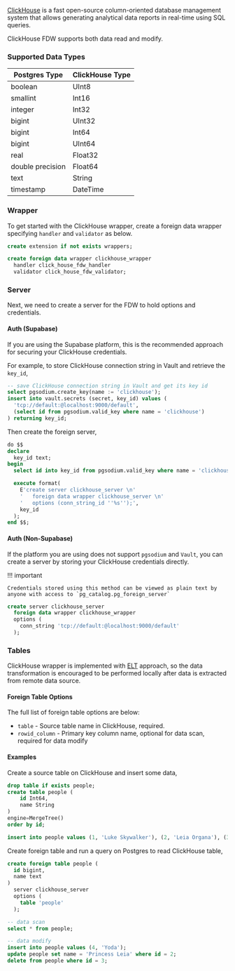 [ClickHouse](https://clickhouse.com/) is a fast open-source column-oriented database management system that allows generating analytical data reports in real-time using SQL queries.

ClickHouse FDW supports both data read and modify.

### Supported Data Types

| Postgres Type      | ClickHouse Type   |
| ------------------ | ----------------- |
| boolean            | UInt8             |
| smallint           | Int16             |
| integer            | Int32             |
| bigint             | UInt32            |
| bigint             | Int64             |
| bigint             | UInt64            |
| real               | Float32           |
| double precision   | Float64           |
| text               | String            |
| timestamp          | DateTime          |

### Wrapper 
To get started with the ClickHouse wrapper, create a foreign data wrapper specifying `handler` and `validator` as below.

```sql
create extension if not exists wrappers;

create foreign data wrapper clickhouse_wrapper
  handler click_house_fdw_handler
  validator click_house_fdw_validator;
```

### Server 

Next, we need to create a server for the FDW to hold options and credentials.

#### Auth (Supabase)

If you are using the Supabase platform, this is the recommended approach for securing your ClickHouse credentials.

For example, to store ClickHouse connection string in Vault and retrieve the `key_id`,

```sql
-- save ClickHouse connection string in Vault and get its key id
select pgsodium.create_key(name := 'clickhouse');
insert into vault.secrets (secret, key_id) values (
  'tcp://default:@localhost:9000/default',
  (select id from pgsodium.valid_key where name = 'clickhouse')
) returning key_id;
```

Then create the foreign server,

```sql
do $$
declare
  key_id text;
begin
  select id into key_id from pgsodium.valid_key where name = 'clickhouse' limit 1;

  execute format(
    E'create server clickhouse_server \n'
    '   foreign data wrapper clickhouse_server \n'
    '   options (conn_string_id ''%s'');',
    key_id
  );
end $$;
```

#### Auth (Non-Supabase)

If the platform you are using does not support `pgsodium` and `Vault`, you can create a server by storing your ClickHouse credentials directly.


!!! important

    Credentials stored using this method can be viewed as plain text by anyone with access to `pg_catalog.pg_foreign_server`


```sql
create server clickhouse_server
  foreign data wrapper clickhouse_wrapper
  options (
    conn_string 'tcp://default:@localhost:9000/default'
  );
```


### Tables

ClickHouse wrapper is implemented with [ELT](https://hevodata.com/learn/etl-vs-elt/) approach, so the data transformation is encouraged to be performed locally after data is extracted from remote data source.


#### Foreign Table Options

The full list of foreign table options are below:

- `table` - Source table name in ClickHouse, required.
- `rowid_column` - Primary key column name, optional for data scan, required for data modify

#### Examples

Create a source table on ClickHouse and insert some data,

```sql
drop table if exists people;
create table people (
    id Int64, 
    name String
)
engine=MergeTree()
order by id;

insert into people values (1, 'Luke Skywalker'), (2, 'Leia Organa'), (3, 'Han Solo');
```

Create foreign table and run a query on Postgres to read ClickHouse table,

```sql
create foreign table people (
  id bigint,
  name text
)
  server clickhouse_server
  options (
    table 'people'
  );

-- data scan
select * from people;

-- data modify
insert into people values (4, 'Yoda');
update people set name = 'Princess Leia' where id = 2;
delete from people where id = 3;
```
